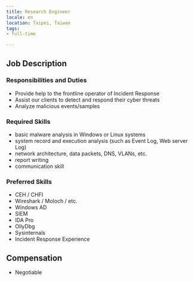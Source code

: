 ```yaml
---
title: Research Engineer
locale: en
location: Taipei, Taiwan
tags:
- full-time

---
```

## **Job Description**

### **Responsibilities and Duties**

* Provide help to the frontline operator of Incident Response
* Assist our clients to detect and respond their cyber threats
* Analyze malicious events/samples

### Required Skills

* basic malware analysis in Windows or Linux systems
* system record and execution analysis (such as Event Log, Web server Log)
* network architecture, data packets, DNS, VLANs, etc.
* report writing
* communication skill

### Preferred Skills

* CEH / CHFI
* Wireshark / Moloch / etc.
* Windows AD
* SIEM
* IDA Pro
* OllyDbg
* Sysinternals
* Incident Response Experience

## Compensation

* Negotiable